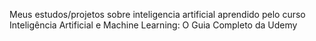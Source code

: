 Meus estudos/projetos sobre inteligencia artificial aprendido pelo curso 
Inteligência Artificial e Machine Learning: O Guia Completo da Udemy
